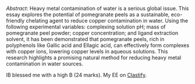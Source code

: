 _Abstract_:
Heavy metal contamination of water is a serious global issue. This essay explores the potential of pomegranate peels as a sustainable, eco-friendly chelating agent to reduce copper contamination in water. Using the following experimental variables: complexing solution pH; mass of pomegranate peel powder; copper concentration; and ligand extraction solvent, it has been demonstrated that pomegranate peels, rich in polyphenols like Gallic acid and Ellagic acid, can effectively form complexes with copper ions, lowering copper levels in aqueous solutions. This research highlights a promising natural method for reducing heavy metal contamination in water sources.

IB blessed me with a high B (24 marks). My EE on [Clastify](https://www.clastify.com/ee/chemistry/6766adaf2f2f175a005938f3).
